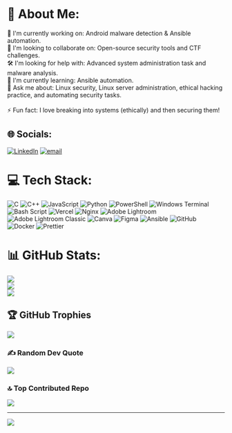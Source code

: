 # 💫 About Me:
📌 I'm currently working on: Android malware detection & Ansible automation.<br>🤝 I'm looking to collaborate on: Open-source security tools and CTF challenges.<br>🛠 I'm looking for help with: Advanced system administration task and malware analysis.<br>🌱 I'm currently learning: Ansible automation.<br>💬 Ask me about: Linux security, Linux server administration, ethical hacking practice, and automating security tasks.<br><br>⚡ Fun fact: I love breaking into systems (ethically) and then securing them!


## 🌐 Socials:
[![LinkedIn](https://img.shields.io/badge/LinkedIn-%230077B5.svg?logo=linkedin&logoColor=white)](https://linkedin.com/in/https://www.linkedin.com/in/prince-tadhani-699b90243/) [![email](https://img.shields.io/badge/Email-D14836?logo=gmail&logoColor=white)](mailto:princetadhani81@gmail.com) 

# 💻 Tech Stack:
![C](https://img.shields.io/badge/c-%2300599C.svg?style=flat&logo=c&logoColor=white) ![C++](https://img.shields.io/badge/c++-%2300599C.svg?style=flat&logo=c%2B%2B&logoColor=white) ![JavaScript](https://img.shields.io/badge/javascript-%23323330.svg?style=flat&logo=javascript&logoColor=%23F7DF1E) ![Python](https://img.shields.io/badge/python-3670A0?style=flat&logo=python&logoColor=ffdd54) ![PowerShell](https://img.shields.io/badge/PowerShell-%235391FE.svg?style=flat&logo=powershell&logoColor=white) ![Windows Terminal](https://img.shields.io/badge/Windows%20Terminal-%234D4D4D.svg?style=flat&logo=windows-terminal&logoColor=white) ![Bash Script](https://img.shields.io/badge/bash_script-%23121011.svg?style=flat&logo=gnu-bash&logoColor=white) ![Vercel](https://img.shields.io/badge/vercel-%23000000.svg?style=flat&logo=vercel&logoColor=white) ![Nginx](https://img.shields.io/badge/nginx-%23009639.svg?style=flat&logo=nginx&logoColor=white) ![Adobe Lightroom](https://img.shields.io/badge/Adobe%20Lightroom-31A8FF.svg?style=flat&logo=Adobe%20Lightroom&logoColor=white) ![Adobe Lightroom Classic](https://img.shields.io/badge/Adobe%20Lightroom%20Classic-31A8FF.svg?style=flat&logo=Adobe%20Lightroom%20Classic&logoColor=white) ![Canva](https://img.shields.io/badge/Canva-%2300C4CC.svg?style=flat&logo=Canva&logoColor=white) ![Figma](https://img.shields.io/badge/figma-%23F24E1E.svg?style=flat&logo=figma&logoColor=white) ![Ansible](https://img.shields.io/badge/ansible-%231A1918.svg?style=flat&logo=ansible&logoColor=white) ![GitHub](https://img.shields.io/badge/github-%23121011.svg?style=flat&logo=github&logoColor=white) ![Docker](https://img.shields.io/badge/docker-%230db7ed.svg?style=flat&logo=docker&logoColor=white) ![Prettier](https://img.shields.io/badge/prettier-%23F7B93E.svg?style=flat&logo=prettier&logoColor=black)
# 📊 GitHub Stats:
![](https://github-readme-stats.vercel.app/api?username=princetadhani&theme=react&hide_border=false&include_all_commits=false&count_private=false)<br/>
![](https://nirzak-streak-stats.vercel.app/?user=princetadhani&theme=react&hide_border=false)<br/>
![](https://github-readme-stats.vercel.app/api/top-langs/?username=princetadhani&theme=react&hide_border=false&include_all_commits=false&count_private=false&layout=compact)

## 🏆 GitHub Trophies
![](https://github-profile-trophy.vercel.app/?username=princetadhani&theme=react&no-frame=false&no-bg=false&margin-w=4)

### ✍️ Random Dev Quote
![](https://quotes-github-readme.vercel.app/api?type=horizontal&theme=merko)

### 🔝 Top Contributed Repo
![](https://github-contributor-stats.vercel.app/api?username=princetadhani&limit=5&theme=dark&combine_all_yearly_contributions=true)

---
[![](https://visitcount.itsvg.in/api?id=princetadhani&icon=0&color=0)](https://visitcount.itsvg.in)

<!-- Proudly created with GPRM ( https://gprm.itsvg.in ) -->
